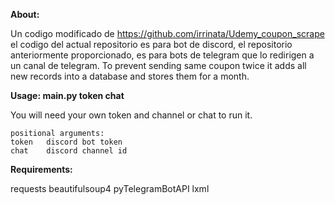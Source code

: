 **About:**

Un codigo modificado de https://github.com/irrinata/Udemy_coupon_scrape el codigo del actual repositorio es para bot de discord, el repositorio anteriormente proporcionado, es para bots de telegram que lo redirigen a un canal de telegram.
To prevent sending same coupon twice it adds all new records into a database and stores them for a month.

**Usage: main.py token chat**

You will need your own token and channel or chat to run it.

    positional arguments:
    token   discord bot token
    chat    discord channel id

**Requirements:**

requests
beautifulsoup4
pyTelegramBotAPI
lxml
